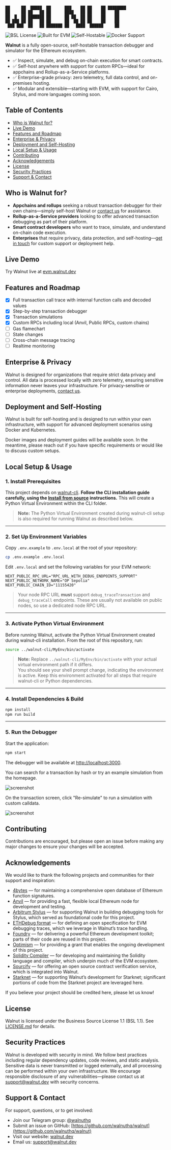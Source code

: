 ```
██     ██  █████  ██      ███    ██ ██    ██ ████████
██     ██ ██   ██ ██      ████   ██ ██    ██    ██   
██  █  ██ ███████ ██      ██ ██  ██ ██    ██    ██   
██ ███ ██ ██   ██ ██      ██  ██ ██ ██    ██    ██   
 ███ ███  ██   ██ ███████ ██   ████  ██████     ██   
```

![BSL License](https://img.shields.io/badge/license-BSL%201.1-purple)
![Built for EVM](https://img.shields.io/badge/EVM-compatible-brightgreen)
![Self-Hostable](https://img.shields.io/badge/self--hosted-yes-orange)
![Docker Support](https://img.shields.io/badge/docker-ready-2496ED?logo=docker)

**Walnut** is a fully open-source, self-hostable transaction debugger and simulator for the Ethereum ecosystem.

- ✅ Inspect, simulate, and debug on-chain execution for smart contracts.
- ✅ Self-host anywhere with support for custom RPCs—ideal for appchains and Rollup-as-a-Service platforms.
- ✅ Enterprise-grade privacy: zero telemetry, full data control, and on-premises hosting.
- ✅ Modular and extensible—starting with EVM, with support for Cairo, Stylus, and more languages coming soon.

## Table of Contents

- [Who is Walnut for?](#who-is-walnut-for)
- [Live Demo](#live-demo)
- [Features and Roadmap](#features-and-roadmap)
- [Enterprise & Privacy](#enterprise--privacy)
- [Deployment and Self-Hosting](#deployment-and-self-hosting)
- [Local Setup & Usage](#local-setup--usage)
- [Contributing](#contributing)
- [Acknowledgements](#acknowledgements)
- [License](#license)
- [Security Practices](#security-practices)
- [Support & Contact](#support--contact)

## Who is Walnut for?

- **Appchains and rollups** seeking a robust transaction debugger for their own chains—simply self-host Walnut or [contact us](https://walnut.dev/contact) for assistance.
- **Rollup-as-a-Service providers** looking to offer advanced transaction debugging as part of their platform.
- **Smart contract developers** who want to trace, simulate, and understand on-chain code execution.
- **Enterprises** that require privacy, data protection, and self-hosting—[get in touch](https://walnut.dev/contact) for custom support or deployment help.

## Live Demo

Try Walnut live at [evm.walnut.dev](https://evm.walnut.dev)


## Features and Roadmap
- [x] Full transaction call trace with internal function calls and decoded values 
- [x] Step-by-step transaction debugger
- [x] Transaction simulations
- [x] Custom RPCs including local (Anvil, Public RPCs, custom chains)
- [ ] Gas flamechart
- [ ] State changes
- [ ] Cross-chain message tracing
- [ ] Realtime monitoring

## Enterprise & Privacy

Walnut is designed for organizations that require strict data privacy and control. All data is processed locally with zero telemetry, ensuring sensitive information never leaves your infrastructure. For privacy-sensitive or enterprise deployments, [contact us](mailto:support@walnut.dev).

## Deployment and Self-Hosting

Walnut is built for self-hosting and is designed to run within your own infrastructure, with support for advanced deployment scenarios using Docker and Kubernetes.

Docker images and deployment guides will be available soon. In the meantime, please reach out if you have specific requirements or would like to discuss custom setups.

## Local Setup & Usage

### 1. Install Prerequisites

This project depends on [walnut-cli](https://github.com/walnuthq/walnut-cli). **Follow the CLI installation guide carefully, using the [Install from source](https://github.com/walnuthq/walnut-cli#a-install-from-source-recommended) instructions.**
This will create a Python Virtual Environment within the CLI folder.

> **Note:** The Python Virtual Environment created during walnut-cli setup is also required for running Walnut as described below.

---

### 2. Set Up Environment Variables

Copy `.env.example` to `.env.local` at the root of your repository:

```sh
cp .env.example .env.local
```

Edit `.env.local` and set the following variables for your EVM network:

```
NEXT_PUBLIC_RPC_URL="RPC_URL_WITH_DEBUG_ENDPOINTS_SUPPORT"
NEXT_PUBLIC_NETWORK_NAME="OP Sepolia"
NEXT_PUBLIC_CHAIN_ID="11155420"
```

> Your node RPC URL **must** support `debug_traceTransaction` and `debug_traceCall` endpoints. These are usually not available on public nodes, so use a dedicated node RPC URL.

---

### 3. Activate Python Virtual Environment

Before running Walnut, activate the Python Virtual Environment created during walnut-cli installation.  From the root of this repository, run:

```sh
source ../walnut-cli/MyEnv/bin/activate
```

> **Note:** Replace `../walnut-cli/MyEnv/bin/activate` with your actual virtual environment path if it differs.  
> You should see your shell prompt change, indicating the environment is active. Keep this environment activated for all steps that require walnut-cli or Python dependencies.

---

### 4. Install Dependencies & Build

```sh
npm install
npm run build
```


---

### 5. Run the Debugger

Start the application:

```sh
npm start
```

The debugger will be available at [http://localhost:3000](http://localhost:3000).

You can search for a transaction by hash or try an example simulation from the homepage.

![screenshot](transaction.png)

On the transaction screen, click "Re-simulate" to run a simulation with custom calldata.

![screenshot](simulation.png)

## Contributing

Contributions are encouraged, but please open an issue before making any major changes to ensure your changes will be accepted.

## Acknowledgements

We would like to thank the following projects and communities for their support and inspiration:

- [4bytes](https://www.4byte.directory/) — for maintaining a comprehensive open database of Ethereum function signatures.
- [Anvil](https://github.com/foundry-rs/foundry/tree/master/anvil) — for providing a fast, flexible local Ethereum node for development and testing.
- [Arbitrum Stylus](https://github.com/OffchainLabs/stylus) — for supporting Walnut in building debugging tools for Stylus, which served as foundational code for this project.
- [ETHDebug format](https://github.com/ledgerwatch/ethdebug) — for defining an open specification for EVM debugging traces, which we leverage in Walnut’s trace handling.
- [Foundry](https://github.com/foundry-rs/foundry) — for delivering a powerful Ethereum development toolkit; parts of their code are reused in this project.
- [Optimism](https://www.optimism.io/) — for providing a grant that enables the ongoing development of this project.
- [Solidity Compiler](https://github.com/ethereum/solidity) — for developing and maintaining the Solidity language and compiler, which underpin much of the EVM ecosystem.
- [Sourcify](https://sourcify.dev/) — for offering an open source contract verification service, which is integrated into Walnut.
- [Starknet](https://starknet.io/) — for supporting Walnut’s development for Starknet; significant portions of code from the Starknet project are leveraged here.

If you believe your project should be credited here, please let us know!

## License

Walnut is licensed under the Business Source License 1.1 (BSL 1.1). See [LICENSE.md](./LICENSE.md) for details.

## Security Practices

Walnut is developed with security in mind. We follow best practices including regular dependency updates, code reviews, and static analysis. Sensitive data is never transmitted or logged externally, and all processing can be performed within your own infrastructure. We encourage responsible disclosure of any vulnerabilities—please contact us at [support@walnut.dev](mailto:support@walnut.dev) with security concerns.

## Support & Contact

For support, questions, or to get involved:

- Join our Telegram group: [@walnuthq](https://t.me/walnuthq)
- Submit an issue on GitHub: [https://github.com/walnuthq/walnut](https://github.com/walnuthq/walnut)
- Visit our website: [walnut.dev](https://walnut.dev)
- Email us: [support@walnut.dev](mailto:support@walnut.dev)
